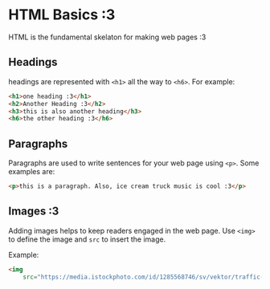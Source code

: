 # HTML Basics :3

HTML is the fundamental skelaton for making web pages :3

## Headings

headings are represented with `<h1>` all the way to `<h6>`. For example:

```html
<h1>one heading :3</h1>
<h2>Another Heading :3</h2>
<h3>this is also another heading</h3>
<h6>the other heading :3</h6>
```

## Paragraphs

Paragraphs are used to write sentences for your web page using `<p>`. Some examples are:

```html
<p>this is a paragraph. Also, ice cream truck music is cool :3</p>
```

## Images :3

Adding images helps to keep readers engaged in the web page. Use `<img>` to define the image and `src` to insert the image.

Example:

```html
<img
    src="https://media.istockphoto.com/id/1285568746/sv/vektor/traffic-cone-ikonen-isolera-p%C3%A5-vit-bakgrund.jpg?s=612x612&w=0&k=20&c=JH2uSRo60TZGCc8_JzdxsL3AFQh8MHJKWN1v8AHKiSI=" />
```
